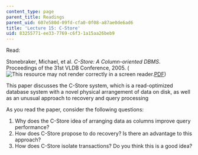 ```yaml
---
content_type: page
parent_title: Readings
parent_uid: 607e580d-09fd-cfa0-0f08-a87ae0de6ad6
title: 'Lecture 15: C-Store'
uid: 83255771-ee33-7769-c6f3-1a15aa26beb9
---
```


Read:

Stonebraker, Michael, et al. _C-Store: A Column-oriented DBMS_. Proceedings of the 31st VLDB Conference, 2005. (![This resource may not render correctly in a screen reader.](/images/inacessible.gif)[PDF](https://w6113.github.io/files/papers/cstore-vldb05.pdf))

This paper discusses the C-Store system, which is a read-optimized database system with a novel physical arrangement of data on disk, as well as an unusual approach to recovery and query processing

As you read the paper, consider the following questions:

1.  Why does the C-Store idea of arranging data as columns improve query performance?
2.  How does C-Store propose to do recovery? Is there an advantage to this approach?
3.  How does C-Store isolate transactions? Do you think this is a good idea?